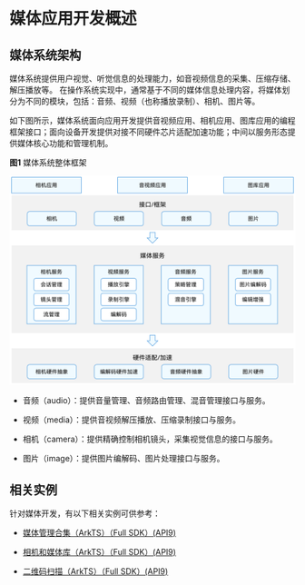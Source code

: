 # 媒体应用开发概述

## 媒体系统架构

媒体系统提供用户视觉、听觉信息的处理能力，如音视频信息的采集、压缩存储、解压播放等。 在操作系统实现中，通常基于不同的媒体信息处理内容，将媒体划分为不同的模块，包括：音频、视频（也称播放录制）、相机、图片等。

如下图所示，媒体系统面向应用开发提供音视频应用、相机应用、图库应用的编程框架接口；面向设备开发提供对接不同硬件芯片适配加速功能；中间以服务形态提供媒体核心功能和管理机制。

**图1** 媒体系统整体框架  

![Media system framework](figures/media-system-framework.png)

- 音频（audio）：提供音量管理、音频路由管理、混音管理接口与服务。

- 视频（media）：提供音视频解压播放、压缩录制接口与服务。

- 相机（camera）：提供精确控制相机镜头，采集视觉信息的接口与服务。

- 图片（image）：提供图片编解码、图片处理接口与服务。

## 相关实例

针对媒体开发，有以下相关实例可供参考：

- [媒体管理合集（ArkTS）（Full SDK）(API9)](https://gitee.com/openharmony/applications_app_samples/tree/OpenHarmony-4.0-Beta2/code/BasicFeature/FileManagement/MediaCollections)

- [相机和媒体库（ArkTS）（Full SDK）(API9)](https://gitee.com/openharmony/applications_app_samples/tree/OpenHarmony-4.0-Beta2/code/Solutions/Media/MultiMedia)

- [二维码扫描（ArkTS）（Full SDK）(API9)](https://gitee.com/openharmony/applications_app_samples/blob/OpenHarmony-4.0-Beta2/code/BasicFeature/Media/QRCodeScan)
